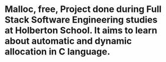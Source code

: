 # Malloc, free, Project done during **Full Stack Software Engineering studies** at **Holberton School**. It aims to learn about automatic and dynamic allocation in **C language**.

